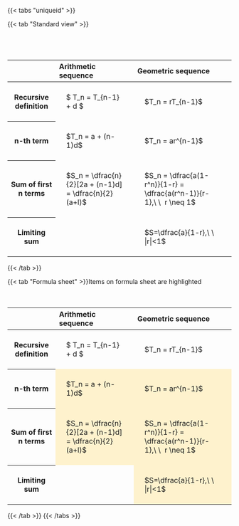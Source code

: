 ---
---

{{< tabs "uniqueid" >}}

{{< tab "Standard view" >}}

#  
<br>
<style type="text/css">
#T_02900 th.col_heading {
  text-align: left;
  font-size: 1em;
}
#T_02900 td {
  text-align: left;
  font-size: 1em;
  padding: 1.5em;
}
#T_02900_row0_col0, #T_02900_row0_col1, #T_02900_row1_col0, #T_02900_row1_col1, #T_02900_row2_col0, #T_02900_row2_col1, #T_02900_row3_col0, #T_02900_row3_col1 {
  white-space: pre-wrap;
}
</style>
<table id="T_02900">
  <thead>
    <tr>
      <th class="blank level0" >&nbsp;</th>
      <th id="T_02900_level0_col0" class="col_heading level0 col0" >Arithmetic sequence</th>
      <th id="T_02900_level0_col1" class="col_heading level0 col1" >Geometric sequence</th>
    </tr>
  </thead>
  <tbody>
    <tr>
      <th id="T_02900_level0_row0" class="row_heading level0 row0" >Recursive definition</th>
      <td id="T_02900_row0_col0" class="data row0 col0" >$ T_n = T_{n-1} + d $</td>
      <td id="T_02900_row0_col1" class="data row0 col1" >$T_n = rT_{n-1}$</td>
    </tr>
    <tr>
      <th id="T_02900_level0_row1" class="row_heading level0 row1" >n-th term</th>
      <td id="T_02900_row1_col0" class="data row1 col0" >$T_n = a + (n-1)d$</td>
      <td id="T_02900_row1_col1" class="data row1 col1" >$T_n = ar^{n-1}$</td>
    </tr>
    <tr>
      <th id="T_02900_level0_row2" class="row_heading level0 row2" >Sum of first n terms</th>
      <td id="T_02900_row2_col0" class="data row2 col0" >$S_n = \dfrac{n}{2}[2a + (n-1)d] = \dfrac{n}{2}(a+l)$</td>
      <td id="T_02900_row2_col1" class="data row2 col1" >$S_n = \dfrac{a(1-r^n)}{1-r} = \dfrac{a(r^n-1)}{r-1},\ \  r \neq 1$</td>
    </tr>
    <tr>
      <th id="T_02900_level0_row3" class="row_heading level0 row3" >Limiting sum</th>
      <td id="T_02900_row3_col0" class="data row3 col0" ></td>
      <td id="T_02900_row3_col1" class="data row3 col1" >$S=\dfrac{a}{1-r},\ \ |r|<1$</td>
    </tr>
  </tbody>
</table>
{{< /tab >}}

{{< tab "Formula sheet" >}}Items on formula sheet are highlighted
<br><br><br>
<style type="text/css">
#T_90211 th.col_heading {
  text-align: left;
  font-size: 1em;
}
#T_90211 td {
  text-align: left;
  font-size: 1em;
  padding: 1.5em;
}
#T_90211_row0_col0, #T_90211_row0_col1, #T_90211_row3_col0 {
  white-space: pre-wrap;
}
#T_90211_row1_col0, #T_90211_row1_col1, #T_90211_row2_col0, #T_90211_row2_col1, #T_90211_row3_col1 {
  background-color: rgba(255,194,10, 0.2);
  white-space: pre-wrap;
}
</style>
<table id="T_90211">
  <thead>
    <tr>
      <th class="blank level0" >&nbsp;</th>
      <th id="T_90211_level0_col0" class="col_heading level0 col0" >Arithmetic sequence</th>
      <th id="T_90211_level0_col1" class="col_heading level0 col1" >Geometric sequence</th>
    </tr>
  </thead>
  <tbody>
    <tr>
      <th id="T_90211_level0_row0" class="row_heading level0 row0" >Recursive definition</th>
      <td id="T_90211_row0_col0" class="data row0 col0" >$ T_n = T_{n-1} + d $</td>
      <td id="T_90211_row0_col1" class="data row0 col1" >$T_n = rT_{n-1}$</td>
    </tr>
    <tr>
      <th id="T_90211_level0_row1" class="row_heading level0 row1" >n-th term</th>
      <td id="T_90211_row1_col0" class="data row1 col0" >$T_n = a + (n-1)d$</td>
      <td id="T_90211_row1_col1" class="data row1 col1" >$T_n = ar^{n-1}$</td>
    </tr>
    <tr>
      <th id="T_90211_level0_row2" class="row_heading level0 row2" >Sum of first n terms</th>
      <td id="T_90211_row2_col0" class="data row2 col0" >$S_n = \dfrac{n}{2}[2a + (n-1)d] = \dfrac{n}{2}(a+l)$</td>
      <td id="T_90211_row2_col1" class="data row2 col1" >$S_n = \dfrac{a(1-r^n)}{1-r} = \dfrac{a(r^n-1)}{r-1},\ \  r \neq 1$</td>
    </tr>
    <tr>
      <th id="T_90211_level0_row3" class="row_heading level0 row3" >Limiting sum</th>
      <td id="T_90211_row3_col0" class="data row3 col0" ></td>
      <td id="T_90211_row3_col1" class="data row3 col1" >$S=\dfrac{a}{1-r},\ \ |r|<1$</td>
    </tr>
  </tbody>
</table>
{{< /tab >}}
{{< /tabs >}}